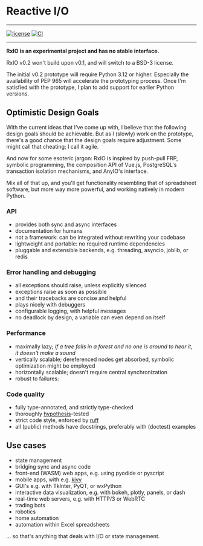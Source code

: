 # Reactive I/O

-----

[![license](https://img.shields.io/github/license/jorenham/rxio?style=flat-square)](https://github.com/jorenham/rxio/blob/dev/LICENSE?)
[![CI](https://github.com/jorenham/rxio/actions/workflows/CI.yml/badge.svg)](https://github.com/jorenham/rxio/actions/workflows/CI.yml)

-----

**RxIO is an experimental project and has no stable interface.**

RxIO v0.2 won't build upon v0.1, and will switch to a BSD-3 license.

The initial v0.2 prototype will require Python 3.12 or higher.
Especially the availability of PEP 965 will accelerate the prototyping process.
Once I'm satisfied with the prototype, I plan to add support for earlier
Python versions.

## Optimistic Design Goals

With the current ideas that I've come up with,
I believe that the following design goals should be achievable.
But as I (slowly) work on the prototype,
there's a good chance that the design goals require adjustment.
Some might call that cheating; I call it agile.

And now for some esoteric jargon:
RxIO is inspired by push-pull FRP,
symbolic programming,
the composition API of Vue.js,
PostgreSQL's transaction isolation mechanisms,
and AnyIO's interface.

Mix all of that up,
and you'll get functionality resembling that of spreadsheet software,
but more way more powerful, and working natively in modern Python.

### API

- provides both sync and async interfaces
- documentation for humans
- not a framework: can be integrated without rewriting your codebase
- lightweight and portable: no required runtime dependencies
- pluggable and extensible backends, e.g. threading, asyncio, joblib, or redis

### Error handling and debugging

- all exceptions should raise, unless explicitly silenced
- exceptions raise as soon as possible
- and their tracebacks are concise and helpful
- plays nicely with debuggers
- configurable logging, with helpful messages
- no deadlock by design, a variable can even depend on itself

### Performance

- maximally lazy; *if a tree falls in a forest and no one is around to hear it,
  it doesn't make a sound*
- vertically scalable; dereferenced nodes get absorbed, symbolic optimization
  might be employed
- horizontally scalable; doesn't require central synchronization
- robust to failures:

### Code quality

- fully type-annotated, and strictly type-checked
- thoroughly [hypothesis](https://hypothesis.readthedocs.io/en/latest/)-tested
- strict code style, enforced by [ruff](https://docs.astral.sh/ruff/)
- all (public) methods have docstrings, preferably with (doctest) examples

## Use cases

- state management
- bridging sync and async code
- front-end (WASM) web apps, e.g. using pyodide or pyscript
- mobile apps, with e.g. [kivy](https://kivy.org/)
- GUI's e.g. with TkInter, PyQT, or wxPython
- interactive data visualization, e.g. with bokeh, plotly, panels, or dash
- real-time web servers, e.g. with HTTP/3 or WebRTC
- trading bots
- robotics
- home automation
- automation within Excel spreadsheets

... so that's anything that deals with I/O or state management.
